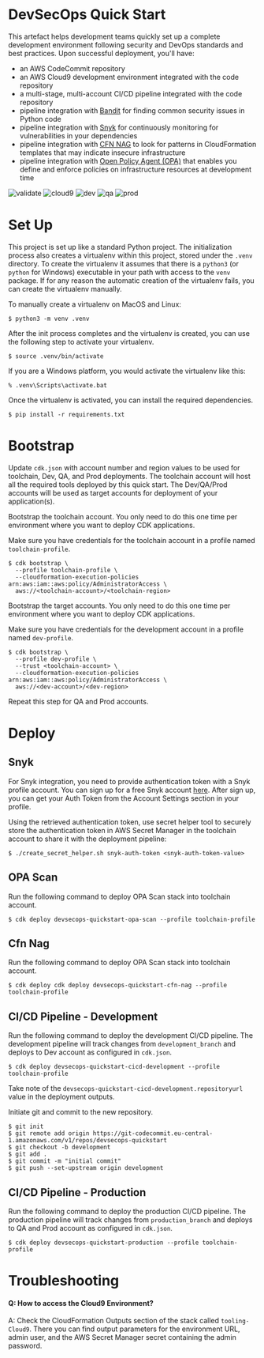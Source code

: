 
# DevSecOps Quick Start

This artefact helps development teams quickly set up a complete development environment following security and DevOps
standards and best practices. Upon successful deployment, you'll have:

- an AWS CodeCommit repository 
- an AWS Cloud9 development environment integrated with the code repository
- a multi-stage, multi-account CI/CD pipeline integrated with the code repository  
- pipeline integration with [Bandit](https://github.com/PyCQA/bandit) for finding common security issues in Python code 
- pipeline integration with [Snyk](https://snyk.io/) for continuously monitoring for vulnerabilities in your dependencies
- pipeline integration with [CFN NAG](https://github.com/stelligent/cfn_nag) to look for patterns in 
  CloudFormation templates that may indicate insecure infrastructure
- pipeline integration with [Open Policy Agent (OPA)](https://www.openpolicyagent.org/) that enables you define and
  enforce policies on infrastructure resources at development time   

![validate](./assets/validate.png)
![cloud9](./assets/cloud9.png)
![dev](./assets/dev.png)
![qa](./assets/qa.png)
![prod](./assets/prod.png)
# Set Up

This project is set up like a standard Python project.  The initialization
process also creates a virtualenv within this project, stored under the `.venv`
directory.  To create the virtualenv it assumes that there is a `python3`
(or `python` for Windows) executable in your path with access to the `venv`
package. If for any reason the automatic creation of the virtualenv fails,
you can create the virtualenv manually.

To manually create a virtualenv on MacOS and Linux:

```
$ python3 -m venv .venv
```

After the init process completes and the virtualenv is created, you can use the following
step to activate your virtualenv.

```
$ source .venv/bin/activate
```

If you are a Windows platform, you would activate the virtualenv like this:

```
% .venv\Scripts\activate.bat
```

Once the virtualenv is activated, you can install the required dependencies.

```
$ pip install -r requirements.txt
```

# Bootstrap

Update `cdk.json` with account number and region values to be used for toolchain, Dev, QA, and Prod deployments.
The toolchain account will host all the required tools deployed by this quick start. The Dev/QA/Prod accounts will 
be used as target accounts for deployment of your application(s).

Bootstrap the toolchain account. You only need to do this one time per environment where you want 
to deploy CDK applications.

Make sure you have credentials for the toolchain account in a profile named `toolchain-profile`.

```
$ cdk bootstrap \
  --profile toolchain-profile \
  --cloudformation-execution-policies arn:aws:iam::aws:policy/AdministratorAccess \
  aws://<toolchain-account>/<toolchain-region>
```

Bootstrap the target accounts. You only need to do this one time per environment where you want
to deploy CDK applications.

Make sure you have credentials for the development account in a profile named `dev-profile`.

```
$ cdk bootstrap \
  --profile dev-profile \
  --trust <toolchain-account> \
  --cloudformation-execution-policies arn:aws:iam::aws:policy/AdministratorAccess \
  aws://<dev-account>/<dev-region>
```

Repeat this step for QA and Prod accounts. 

# Deploy
## Snyk
For Snyk integration, you need to provide authentication token with a Snyk profile account. You can sign up for a
free Snyk account [here](https://app.snyk.io/login?cta=sign-up&loc=body&page=try-snyk). After sign up, you can get
your Auth Token from the Account Settings section in your profile.

Using the retrieved authentication token, use secret helper tool to securely store the authentication token 
in AWS Secret Manager in the toolchain account to share it with the deployment pipeline:
```
$ ./create_secret_helper.sh snyk-auth-token <snyk-auth-token-value>
```

## OPA Scan
Run the following command to deploy OPA Scan stack into toolchain account.

```
$ cdk deploy devsecops-quickstart-opa-scan --profile toolchain-profile
```

## Cfn Nag
Run the following command to deploy OPA Scan stack into toolchain account.

```
$ cdk deploy cdk deploy devsecops-quickstart-cfn-nag --profile toolchain-profile
```

## CI/CD Pipeline - Development
Run the following command to deploy the development CI/CD pipeline. The development pipeline will track changes from
`development_branch` and deploys to Dev account as configured in `cdk.json`.

```
$ cdk deploy devsecops-quickstart-cicd-development --profile toolchain-profile
```

Take note of the `devsecops-quickstart-cicd-development.repositoryurl` value in the deployment outputs.

Initiate git and commit to the new repository.
```
$ git init
$ git remote add origin https://git-codecommit.eu-central-1.amazonaws.com/v1/repos/devsecops-quickstart
$ git checkout -b development
$ git add .
$ git commit -m "initial commit"
$ git push --set-upstream origin development
```

## CI/CD Pipeline - Production
Run the following command to deploy the production CI/CD pipeline. The production pipeline will track changes from
`production_branch` and deploys to QA and Prod account as configured in `cdk.json`.

```
$ cdk deploy devsecops-quickstart-production --profile toolchain-profile
```

# Troubleshooting
#### Q: How to access the Cloud9 Environment?
A: Check the CloudFormation Outputs section of the stack called `tooling-Cloud9`. There you can find output parameters
for the environment URL, admin user, and the AWS Secret Manager secret containing the admin password.
